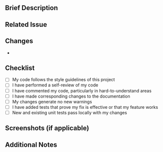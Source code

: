 ## Brief Description

<!-- Provide a brief description of the changes made in this PR -->

## Related Issue

<!-- If applicable, reference related issues in JIRA -->

## Changes

- <!-- List changes made in this PR -->

## Checklist

- [ ] My code follows the style guidelines of this project
- [ ] I have performed a self-review of my code
- [ ] I have commented my code, particularly in hard-to-understand areas
- [ ] I have made corresponding changes to the documentation
- [ ] My changes generate no new warnings
- [ ] I have added tests that prove my fix is effective or that my feature works
- [ ] New and existing unit tests pass locally with my changes

## Screenshots (if applicable)

<!-- Add screenshots to help explain the changes made in this PR -->

## Additional Notes

<!-- Add any additional notes about this PR -->
